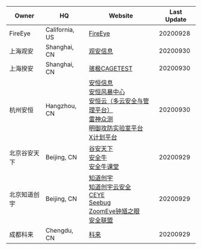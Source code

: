 Owner | HQ | Website | Last Update
--- | --- | --- | ---
FireEye | California, US | [FireEye](https://www.fireeye.com/) | 20200928
上海观安 | Shanghai, CN | [观安信息](https://www.idss-cn.com/) | 20200930
上海揆安 | Shanghai, CN | [骇极CAGETEST](https://www.cagetest.com/) | 20200930
杭州安恒 | Hangzhou, CN | [安恒信息](https://www.dbappsecurity.com.cn/)<br/>[安恒风暴中心](https://www.websaas.cn/)<br/>[安恒云（多云安全与管理平台）](https://www.anhengcloud.com/)<br/>[雷神众测](https://www.bountyteam.com/)<br/>[明御攻防实验室平台](https://www.91ctf.com/)<br/>[X计划平台](https://www.linkedbyx.com/) | 20200930
北京谷安天下 | Beijing, CN | [谷安天下](http://www.gooann.com/)<br/>[安全牛](https://www.aqniu.com/)<br/>[安全牛课堂](https://www.aqniukt.com/) | 20200929
北京知道创宇 | Beijing, CN | [知道创宇](https://www.knownsec.com/)<br/>[知道创宇云安全](https://www.yunaq.com/)<br/>[CEYE](http://ceye.io/)<br/>[Seebug](https://www.seebug.org/)<br/>[ZoomEye钟馗之眼](https://www.zoomeye.org/)<br/>[安全联盟](https://www.anquan.org/) | 20200929
成都科来 | Chengdu, CN | [科来](http://www.colasoft.com.cn/) | 20200929

